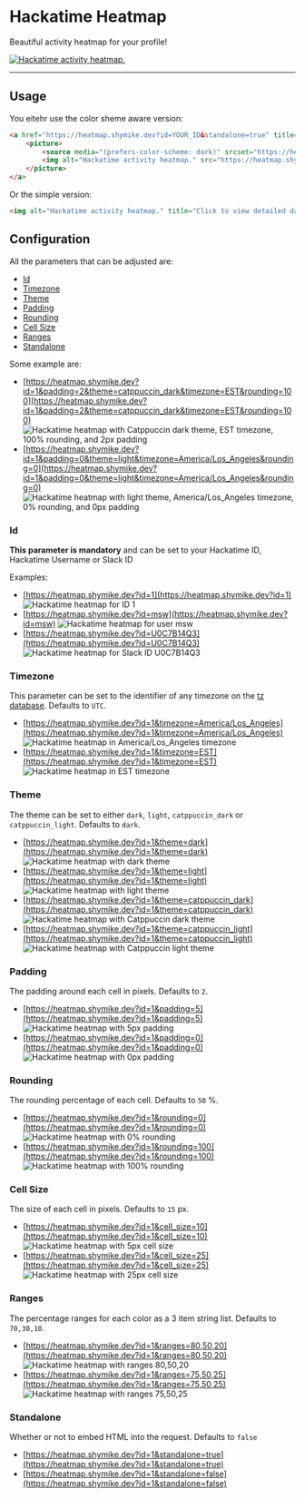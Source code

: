 # Hackatime Heatmap

Beautiful activity heatmap for your profile!

<a href="https://heatmap.shymike.dev?id=263&standalone=true" title="Click to view detailed data for each day!">
    <picture>
        <source media="(prefers-color-scheme: dark)" srcset="https://heatmap.shymike.dev?id=263&theme=dark">
        <img alt="Hackatime activity heatmap." src="https://heatmap.shymike.dev?id=263&theme=light">
    </picture>
</a>

---

## Usage

You eitehr use the color sheme aware version:

```html
<a href="https://heatmap.shymike.dev?id=YOUR_ID&standalone=true" title="Click to view detailed data for each day!">
    <picture>
        <source media="(prefers-color-scheme: dark)" srcset="https://heatmap.shymike.dev?id=YOUR_ID&theme=dark">
        <img alt="Hackatime activity heatmap." src="https://heatmap.shymike.dev?id=YOUR_ID&theme=light">
    </picture>
</a>
```

Or the simple version:

```html
<img alt="Hackatime activity heatmap." title="Click to view detailed data for each day!" src="https://heatmap.shymike.dev?id=YOUR_ID">
```

## Configuration

All the parameters that can be adjusted are:

- [Id](#id)
- [Timezone](#timezone)
- [Theme](#theme)
- [Padding](#padding)
- [Rounding](#rounding)
- [Cell Size](#cell-size)
- [Ranges](#ranges)
- [Standalone](#standalone)

Some example are:

- [https://heatmap.shymike.dev?id=1&padding=2&theme=catppuccin_dark&timezone=EST&rounding=100](https://heatmap.shymike.dev?id=1&padding=2&theme=catppuccin_dark&timezone=EST&rounding=100)
    ![Hackatime heatmap with Catppuccin dark theme, EST timezone, 100% rounding, and 2px padding](https://heatmap.shymike.dev?id=1&padding=2&theme=catppuccin_dark&timezone=EST&rounding=100)
- [https://heatmap.shymike.dev?id=1&padding=0&theme=light&timezone=America/Los_Angeles&rounding=0](https://heatmap.shymike.dev?id=1&padding=0&theme=light&timezone=America/Los_Angeles&rounding=0)
    ![Hackatime heatmap with light theme, America/Los_Angeles timezone, 0% rounding, and 0px padding](https://heatmap.shymike.dev?id=1&padding=0&theme=light&timezone=America/Los_Angeles&rounding=0)

### Id

**This parameter is mandatory** and can be set to your Hackatime ID, Hackatime Username or Slack ID

Examples:

- [https://heatmap.shymike.dev?id=1](https://heatmap.shymike.dev?id=1)
    ![Hackatime heatmap for ID 1](https://heatmap.shymike.dev?id=1)
- [https://heatmap.shymike.dev?id=msw](https://heatmap.shymike.dev?id=msw)
    ![Hackatime heatmap for user msw](https://heatmap.shymike.dev?id=msw)
- [https://heatmap.shymike.dev?id=U0C7B14Q3](https://heatmap.shymike.dev?id=U0C7B14Q3)
    ![Hackatime heatmap for Slack ID U0C7B14Q3](https://heatmap.shymike.dev?id=U0C7B14Q3)

### Timezone

This parameter can be set to the identifier of any timezone on the [tz database](https://en.wikipedia.org/wiki/List_of_tz_database_time_zones). Defaults to `UTC`.

- [https://heatmap.shymike.dev?id=1&timezone=America/Los_Angeles](https://heatmap.shymike.dev?id=1&timezone=America/Los_Angeles)
    ![Hackatime heatmap in America/Los_Angeles timezone](https://heatmap.shymike.dev?id=1&timezone=America/Los_Angeles)
- [https://heatmap.shymike.dev?id=1&timezone=EST](https://heatmap.shymike.dev?id=1&timezone=EST)
    ![Hackatime heatmap in EST timezone](https://heatmap.shymike.dev?id=1&timezone=EST)

### Theme

The theme can be set to either `dark`, `light`, `catppuccin_dark` or `catppuccin_light`. Defaults to `dark`.

- [https://heatmap.shymike.dev?id=1&theme=dark](https://heatmap.shymike.dev?id=1&theme=dark)
    ![Hackatime heatmap with dark theme](https://heatmap.shymike.dev?id=1&theme=dark)
- [https://heatmap.shymike.dev?id=1&theme=light](https://heatmap.shymike.dev?id=1&theme=light)
    ![Hackatime heatmap with light theme](https://heatmap.shymike.dev?id=1&theme=light)
- [https://heatmap.shymike.dev?id=1&theme=catppuccin_dark](https://heatmap.shymike.dev?id=1&theme=catppuccin_dark)
    ![Hackatime heatmap with Catppuccin dark theme](https://heatmap.shymike.dev?id=1&theme=catppuccin_dark)
- [https://heatmap.shymike.dev?id=1&theme=catppuccin_light](https://heatmap.shymike.dev?id=1&theme=catppuccin_light)
    ![Hackatime heatmap with Catppuccin light theme](https://heatmap.shymike.dev?id=1&theme=catppuccin_light)

### Padding

The padding around each cell in pixels. Defaults to `2`.

- [https://heatmap.shymike.dev?id=1&padding=5](https://heatmap.shymike.dev?id=1&padding=5)
    ![Hackatime heatmap with 5px padding](https://heatmap.shymike.dev?id=1&padding=5)
- [https://heatmap.shymike.dev?id=1&padding=0](https://heatmap.shymike.dev?id=1&padding=0)
    ![Hackatime heatmap with 0px padding](https://heatmap.shymike.dev?id=1&padding=0)

### Rounding

The rounding percentage of each cell. Defaults to `50` %.

- [https://heatmap.shymike.dev?id=1&rounding=0](https://heatmap.shymike.dev?id=1&rounding=0)
    ![Hackatime heatmap with 0% rounding](https://heatmap.shymike.dev?id=1&rounding=0)
- [https://heatmap.shymike.dev?id=1&rounding=100](https://heatmap.shymike.dev?id=1&rounding=100)
    ![Hackatime heatmap with 100% rounding](https://heatmap.shymike.dev?id=1&rounding=100)

### Cell Size

The size of each cell in pixels. Defaults to `15` px.

- [https://heatmap.shymike.dev?id=1&cell_size=10](https://heatmap.shymike.dev?id=1&cell_size=10)
    ![Hackatime heatmap with 5px cell size](https://heatmap.shymike.dev?id=1&cell_size=10)
- [https://heatmap.shymike.dev?id=1&cell_size=25](https://heatmap.shymike.dev?id=1&cell_size=25)
    ![Hackatime heatmap with 25px cell size](https://heatmap.shymike.dev?id=1&cell_size=25)

### Ranges

The percentage ranges for each color as a 3 item string list. Defaults to `70,30,10`.

- [https://heatmap.shymike.dev?id=1&ranges=80,50,20](https://heatmap.shymike.dev?id=1&ranges=80,50,20)
    ![Hackatime heatmap with ranges 80,50,20](https://heatmap.shymike.dev?id=1&ranges=80,50,20)
- [https://heatmap.shymike.dev?id=1&ranges=75,50,25](https://heatmap.shymike.dev?id=1&ranges=75,50,25)
    ![Hackatime heatmap with ranges 75,50,25](https://heatmap.shymike.dev?id=1&ranges=75,50,25)

### Standalone

Whether or not to embed HTML into the request. Defaults to `false`

- [https://heatmap.shymike.dev?id=1&standalone=true](https://heatmap.shymike.dev?id=1&standalone=true)
- [https://heatmap.shymike.dev?id=1&standalone=false](https://heatmap.shymike.dev?id=1&standalone=false)
